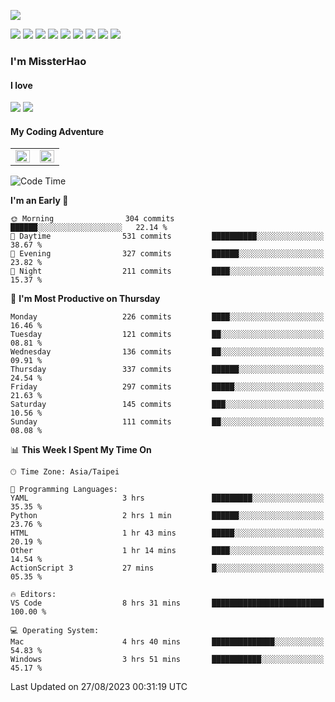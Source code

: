 ![](https://komarev.com/ghpvc/?username=MissterHao&color=ff69b4)

[![](https://img.shields.io/badge/Amazon%20AWS-%23232F3E?logo=amazon-aws&logoColor=white&style=for-the-badge)](https://aws.amazon.com/)
[![](https://img.shields.io/badge/Python-3776AB?style=for-the-badge&logo=python&logoColor=white)](https://www.djangoproject.com/)
[![](https://img.shields.io/badge/Django-092E20?style=for-the-badge&logo=django&logoColor=white)](https://www.python.org/)
[![](https://img.shields.io/badge/Rust-%23EB6400?style=for-the-badge&logo=rust&logoColor=white)](https://www.python.org/)
[![](https://img.shields.io/badge/Flask-23232F3E?style=for-the-badge&logo=flask&logoColor=white)](https://flask.palletsprojects.com/en/2.1.x/)
[![](https://img.shields.io/badge/go-%2300ADD8.svg?&style=for-the-badge&logo=go&logoColor=white)](https://golang.org/)
[![](https://img.shields.io/badge/javascript-%23F7DF1E.svg?&style=for-the-badge&logo=javascript&logoColor=black)](https://www.javascript.com/)
[![](https://img.shields.io/badge/mysql-%234479A1.svg?&style=for-the-badge&logo=mysql&logoColor=white)](https://www.mysql.com/)
[![](https://img.shields.io/badge/docker-%232496ED.svg?&style=for-the-badge&logo=docker&logoColor=white)](https://www.docker.com/)

### I'm MissterHao

#### I love  
![](https://img.shields.io/badge/Netflix-E50914?style=for-the-badge&logo=netflix&logoColor=white)
![](https://img.shields.io/badge/YouTube-FF0000?style=for-the-badge&logo=youtube&logoColor=white)

#### My Coding Adventure
<!-- Readme stats -->
<!-- https://github.com/anuraghazra/github-readme-stats -->
<table>
<tr>
    <td valign="top" width="50%">
    <img src="https://github-readme-stats.vercel.app/api?username=MissterHao&hide_border=true&show_icons=true&locale=en" align="left" style="width: 100%" />
    </td>
    <td valign="top" width="50%">
    <img src="https://github-readme-stats.vercel.app/api/top-langs?username=MissterHao&hide_border=true&show_icons=true&locale=en&layout=compact" align="left" style="width: 100%" />
    </td>
</tr>
</table>  


<!--START_SECTION:waka-->
![Code Time](http://img.shields.io/badge/Code%20Time-889%20hrs%2027%20mins-blue)

**I'm an Early 🐤** 

```text
🌞 Morning                304 commits         ██████░░░░░░░░░░░░░░░░░░░   22.14 % 
🌆 Daytime                531 commits         ██████████░░░░░░░░░░░░░░░   38.67 % 
🌃 Evening                327 commits         ██████░░░░░░░░░░░░░░░░░░░   23.82 % 
🌙 Night                  211 commits         ████░░░░░░░░░░░░░░░░░░░░░   15.37 % 
```
📅 **I'm Most Productive on Thursday** 

```text
Monday                   226 commits         ████░░░░░░░░░░░░░░░░░░░░░   16.46 % 
Tuesday                  121 commits         ██░░░░░░░░░░░░░░░░░░░░░░░   08.81 % 
Wednesday                136 commits         ██░░░░░░░░░░░░░░░░░░░░░░░   09.91 % 
Thursday                 337 commits         ██████░░░░░░░░░░░░░░░░░░░   24.54 % 
Friday                   297 commits         █████░░░░░░░░░░░░░░░░░░░░   21.63 % 
Saturday                 145 commits         ███░░░░░░░░░░░░░░░░░░░░░░   10.56 % 
Sunday                   111 commits         ██░░░░░░░░░░░░░░░░░░░░░░░   08.08 % 
```


📊 **This Week I Spent My Time On** 

```text
🕑︎ Time Zone: Asia/Taipei

💬 Programming Languages: 
YAML                     3 hrs               █████████░░░░░░░░░░░░░░░░   35.35 % 
Python                   2 hrs 1 min         ██████░░░░░░░░░░░░░░░░░░░   23.76 % 
HTML                     1 hr 43 mins        █████░░░░░░░░░░░░░░░░░░░░   20.19 % 
Other                    1 hr 14 mins        ████░░░░░░░░░░░░░░░░░░░░░   14.54 % 
ActionScript 3           27 mins             █░░░░░░░░░░░░░░░░░░░░░░░░   05.35 % 

🔥 Editors: 
VS Code                  8 hrs 31 mins       █████████████████████████   100.00 % 

💻 Operating System: 
Mac                      4 hrs 40 mins       ██████████████░░░░░░░░░░░   54.83 % 
Windows                  3 hrs 51 mins       ███████████░░░░░░░░░░░░░░   45.17 % 
```


 Last Updated on 27/08/2023 00:31:19 UTC
<!--END_SECTION:waka-->

<!--
**MissterHao/MissterHao** is a ✨ _special_ ✨ repository because its `README.md` (this file) appears on your GitHub profile.

Here are some ideas to get you started:

- 🔭 I’m currently working on ...
- 🌱 I’m currently learning ...
- 👯 I’m looking to collaborate on ...
- 🤔 I’m looking for help with ...
- 💬 Ask me about ...
- 📫 How to reach me: ...
- 😄 Pronouns: ...
- ⚡ Fun fact: ...
-->
